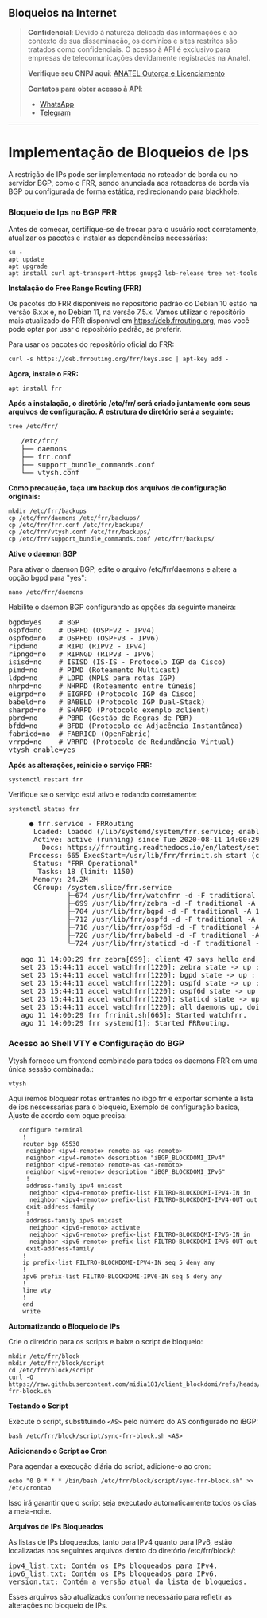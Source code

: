 ## Bloqueios na Internet

> **Confidencial**: Devido à natureza delicada das informações e ao contexto de sua disseminação, os domínios e sites restritos são tratados como confidenciais. O acesso à API é exclusivo para empresas de telecomunicações devidamente registradas na Anatel.
>
> **Verifique seu CNPJ aqui**: [ANATEL Outorga e Licenciamento](https://informacoes.anatel.gov.br/paineis/outorga-e-licenciamento)
>
> **Contatos para obter acesso à API**:
> - [WhatsApp](https://api.whatsapp.com/send/?phone=5584998667245&text=Como+obter+acesso+a+API%3F&type=phone_number&app_absent=0)
> - [Telegram](https://t.me/LucasMidia)

---

# Implementação de Bloqueios de Ips

A restrição de IPs pode ser implementada no roteador de borda ou no servidor BGP, como o FRR, sendo anunciada aos roteadores de borda via BGP ou configurada de forma estática, redirecionando para blackhole.

### Bloqueio de Ips no BGP FRR

Antes de começar, certifique-se de trocar para o usuário root corretamente, atualizar os pacotes e instalar as dependências necessárias:

```plaintext
su -
apt update
apt upgrade
apt install curl apt-transport-https gnupg2 lsb-release tree net-tools
```

**Instalação do Free Range Routing (FRR)**

Os pacotes do FRR disponíveis no repositório padrão do Debian 10 estão na versão 6.x.x e, no Debian 11, na versão 7.5.x. Vamos utilizar o repositório mais atualizado do FRR disponível em https://deb.frrouting.org, mas você pode optar por usar o repositório padrão, se preferir.
  
Para usar os pacotes do repositório oficial do FRR:
  
```plaintext
curl -s https://deb.frrouting.org/frr/keys.asc | apt-key add -
```

**Agora, instale o FRR:**

```plaintext
apt install frr
```
   
**Após a instalação, o diretório /etc/frr/ será criado juntamente com seus arquivos de configuração. A estrutura do diretório será a seguinte:**

```plaintext
tree /etc/frr/
```

<pre>
   /etc/frr/
   ├── daemons
   ├── frr.conf
   ├── support_bundle_commands.conf
   └── vtysh.conf
</pre>


**Como precaução, faça um backup dos arquivos de configuração originais:**


```plaintext
mkdir /etc/frr/backups
cp /etc/frr/daemons /etc/frr/backups/
cp /etc/frr/frr.conf /etc/frr/backups/
cp /etc/frr/vtysh.conf /etc/frr/backups/
cp /etc/frr/support_bundle_commands.conf /etc/frr/backups/
```

**Ative o daemon BGP**

Para ativar o daemon BGP, edite o arquivo /etc/frr/daemons e altere a opção bgpd para "yes":

```plaintext
nano /etc/frr/daemons
```

Habilite o daemon BGP configurando as opções da seguinte maneira:

<pre>
bgpd=yes 	# BGP
ospfd=no 	# OSPFD (OSPFv2 - IPv4)
ospf6d=no 	# OSPF6D (OSPFv3 - IPv6)
ripd=no 	# RIPD (RIPv2 - IPv4)
ripngd=no 	# RIPNGD (RIPv3 - IPv6)
isisd=no 	# ISISD (IS-IS - Protocolo IGP da Cisco)
pimd=no 	# PIMD (Roteamento Multicast)
ldpd=no 	# LDPD (MPLS para rotas IGP)
nhrpd=no 	# NHRPD (Roteamento entre túneis)
eigrpd=no 	# EIGRPD (Protocolo IGP da Cisco)
babeld=no 	# BABELD (Protocolo IGP Dual-Stack)
sharpd=no 	# SHARPD (Protocolo exemplo zclient)
pbrd=no 	# PBRD (Gestão de Regras de PBR)
bfdd=no 	# BFDD (Protocolo de Adjacência Instantânea)
fabricd=no 	# FABRICD (OpenFabric)
vrrpd=no 	# VRRPD (Protocolo de Redundância Virtual)
vtysh_enable=yes
</pre>
 

**Após as alterações, reinicie o serviço FRR:**

```plaintext
systemctl restart frr
```
   
Verifique se o serviço está ativo e rodando corretamente:

```plaintext
systemctl status frr
```
<pre>
     ● frr.service - FRRouting
      Loaded: loaded (/lib/systemd/system/frr.service; enabled; vendor preset: enabled)
      Active: active (running) since Tue 2020-08-11 14:00:29 -03; 41s ago
        Docs: https://frrouting.readthedocs.io/en/latest/setup.html
     Process: 665 ExecStart=/usr/lib/frr/frrinit.sh start (code=exited, status=0/SUCCESS)
      Status: "FRR Operational"
       Tasks: 18 (limit: 1150)
      Memory: 24.2M
      CGroup: /system.slice/frr.service
              ├─674 /usr/lib/frr/watchfrr -d -F traditional zebra bgpd ospfd ospf6d babeld staticd
              ├─699 /usr/lib/frr/zebra -d -F traditional -A 127.0.0.1 -s 90000000
              ├─704 /usr/lib/frr/bgpd -d -F traditional -A 127.0.0.1
              ├─712 /usr/lib/frr/ospfd -d -F traditional -A 127.0.0.1
              ├─716 /usr/lib/frr/ospf6d -d -F traditional -A ::1
              ├─720 /usr/lib/frr/babeld -d -F traditional -A 127.0.0.1
              └─724 /usr/lib/frr/staticd -d -F traditional -A 127.0.0.1
   
   ago 11 14:00:29 frr zebra[699]: client 47 says hello and bids fair to announce only static routes vrf=0
   set 23 15:44:11 accel watchfrr[1220]: zebra state -> up : connect succeeded
   set 23 15:44:11 accel watchfrr[1220]: bgpd state -> up : connect succeeded
   set 23 15:44:11 accel watchfrr[1220]: ospfd state -> up : connect succeeded
   set 23 15:44:11 accel watchfrr[1220]: ospf6d state -> up : connect succeeded
   set 23 15:44:11 accel watchfrr[1220]: staticd state -> up : connect succeeded
   set 23 15:44:11 accel watchfrr[1220]: all daemons up, doing startup-complete notify
   ago 11 14:00:29 frr frrinit.sh[665]: Started watchfrr.
   ago 11 14:00:29 frr systemd[1]: Started FRRouting.
</pre>

### Acesso ao Shell VTY e Configuração do BGP

Vtysh fornece um frontend combinado para todos os daemons FRR em uma única sessão combinada.:

```plaintext
vtysh
```
   
Aqui iremos bloquear rotas entrantes no ibgp frr e exportar somente a lista de ips nescessarias para o bloqueio,
Exemplo de configuração basica, Ajuste de acordo com oque precisa:

```plaintext
   configure terminal
    !
    router bgp 65530
     neighbor <ipv4-remoto> remote-as <as-remoto>
     neighbor <ipv4-remoto> description "iBGP_BLOCKDOMI_IPv4"
     neighbor <ipv6-remoto> remote-as <as-remoto>
     neighbor <ipv6-remoto> description "iBGP_BLOCKDOMI_IPv6"
     !
     address-family ipv4 unicast
      neighbor <ipv4-remoto> prefix-list FILTRO-BLOCKDOMI-IPV4-IN in
      neighbor <ipv4-remoto> prefix-list FILTRO-BLOCKDOMI-IPV4-OUT out
     exit-address-family
     !
     address-family ipv6 unicast
      neighbor <ipv6-remoto> activate
      neighbor <ipv6-remoto> prefix-list FILTRO-BLOCKDOMI-IPV6-IN in
      neighbor <ipv6-remoto> prefix-list FILTRO-BLOCKDOMI-IPV6-OUT out
     exit-address-family
    !
    ip prefix-list FILTRO-BLOCKDOMI-IPV4-IN seq 5 deny any
    !
    ipv6 prefix-list FILTRO-BLOCKDOMI-IPV6-IN seq 5 deny any
    !
    line vty
    !
    end
    write
```


**Automatizando o Bloqueio de IPs**

Crie o diretório para os scripts e baixe o script de bloqueio:

```plaintext
mkdir /etc/frr/block
mkdir /etc/frr/block/script
cd /etc/frr/block/script
curl -O https://raw.githubusercontent.com/midia181/client_blockdomi/refs/heads/main/sync-frr-block.sh
```


**Testando o Script**

Execute o script, substituindo `<AS>` pelo número do AS configurado no iBGP:

```plaintext
bash /etc/frr/block/script/sync-frr-block.sh <AS>
```


**Adicionando o Script ao Cron**

Para agendar a execução diária do script, adicione-o ao cron:

```plaintext
echo "0 0 * * * /bin/bash /etc/frr/block/script/sync-frr-block.sh" >> /etc/crontab
```

Isso irá garantir que o script seja executado automaticamente todos os dias à meia-noite.

**Arquivos de IPs Bloqueados**

As listas de IPs bloqueados, tanto para IPv4 quanto para IPv6, estão localizadas nos seguintes arquivos dentro do diretório /etc/frr/block/:

<pre>
ipv4_list.txt: Contém os IPs bloqueados para IPv4.
ipv6_list.txt: Contém os IPs bloqueados para IPv6.
version.txt: Contém a versão atual da lista de bloqueios.
</pre>


Esses arquivos são atualizados conforme necessário para refletir as alterações no bloqueio de IPs.
